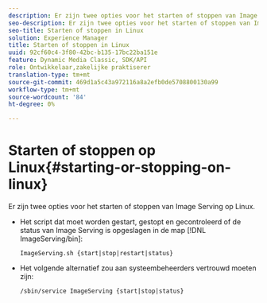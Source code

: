 ```yaml
---
description: Er zijn twee opties voor het starten of stoppen van Image Serving op Linux.
seo-description: Er zijn twee opties voor het starten of stoppen van Image Serving op Linux.
seo-title: Starten of stoppen in Linux
solution: Experience Manager
title: Starten of stoppen in Linux
uuid: 92cf60c4-3f80-42bc-b135-17bc22ba151e
feature: Dynamic Media Classic, SDK/API
role: Ontwikkelaar,zakelijke praktiserer
translation-type: tm+mt
source-git-commit: 469d1a5c43a972116a8a2efb0de5708800130a99
workflow-type: tm+mt
source-wordcount: '84'
ht-degree: 0%

---
```



# Starten of stoppen op Linux{#starting-or-stopping-on-linux}

Er zijn twee opties voor het starten of stoppen van Image Serving op Linux.

* Het script dat moet worden gestart, gestopt en gecontroleerd of de status van Image Serving is opgeslagen in de map [!DNL ImageServing/bin]:

   `ImageServing.sh {start|stop|restart|status}`
* Het volgende alternatief zou aan systeembeheerders vertrouwd moeten zijn:

   `/sbin/service ImageServing {start|stop|status}`
